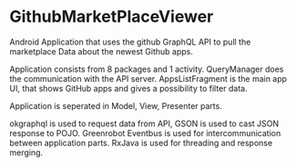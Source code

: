 # GithubMarketPlaceViewer
Android Application that uses the github GraphQL API to pull the marketplace Data about the newest Github apps. 

Application consists from 8 packages and 1 activity.
QueryManager does the communication with the API server.
AppsListFragment is the main app UI, that shows GitHub apps and gives a possibility to filter data.

Application is seperated in Model, View, Presenter parts.

okgraphql is used to request data from API, GSON is used to cast JSON response to POJO. Greenrobot Eventbus is used for intercommunication between application parts. RxJava is used for threading and response merging. 
